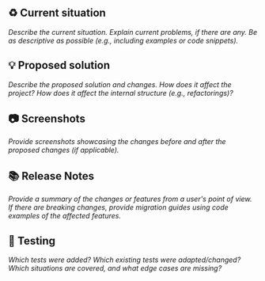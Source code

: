 ## :recycle: Current situation

*Describe the current situation. Explain current problems, if there are any. Be as descriptive as possible (e.g., including examples or code snippets).*

## :bulb: Proposed solution

*Describe the proposed solution and changes. How does it affect the project? How does it affect the internal structure (e.g., refactorings)?*

## 📷 Screenshots

*Provide screenshots showcasing the changes before and after the proposed changes (if applicable).*

## 📚 Release Notes

*Provide a summary of the changes or features from a user's point of view. If there are breaking changes, provide migration guides using code examples of the affected features.*

## 📝 Testing

*Which tests were added? Which existing tests were adapted/changed? Which situations are covered, and what edge cases are missing?*

